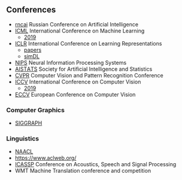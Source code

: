## Conferences

- [rncai](http://2021.rncai.ru/about/) Russian Conference on Artificial Intelligence
- [ICML](https://icml.cc/Conferences/2021/) International Conference on Machine Learning
    - [2019](https://rlgm.github.io/)
- [ICLR](https://iclr.cc/Conferences/2021/) International Conference on Learning Representations
    - [papers](https://iclr.cc/virtual_2020/papers.html?filter=keywords)
    - [simDL](https://simdl.github.io/papers/)
- [NIPS](https://nips.cc/Conferences/2021/) Neural Information Processing Systems
- [AISТAТS](http://aistats.org/) Society for Artificial Intelligence and Statistics
- [CVPR](http://cvpr2021.thecvf.com/) Computer Vision and Pattern Recognition Conference
- [ICCV](https://www.thecvf.com/) International Conference on Computer Vision
    - [2019](https://iccv2019.thecvf.com/)
- [ECCV](https://eccv2021.eu) European Conference on Computer Vision

### Computer Graphics
- [SIGGRAPH](https://www.siggraph.org/)

### Linguistics
- [NAACL](https://2021.naacl.org/)
- https://www.aclweb.org/
- [ICASSP](https://2021.ieeeicassp.org/) Conference on Acoustics, Speech and Signal Processing
- WMT Machine Translation conference and competition
